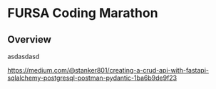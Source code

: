 # FURSA Coding Marathon

## Overview
asdasdasd

https://medium.com/@stanker801/creating-a-crud-api-with-fastapi-sqlalchemy-postgresql-postman-pydantic-1ba6b9de9f23